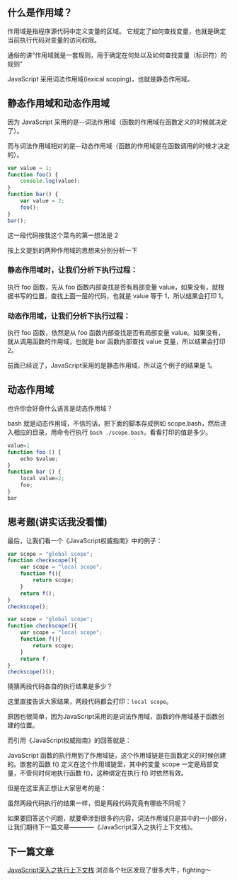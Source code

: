 ## 什么是作用域？

作用域是指程序源代码中定义变量的区域。
它规定了如何查找变量，也就是确定当前执行代码对变量的访问权限。

通俗的讲“作用域就是一套规则，用于确定在何处以及如何查找变量（标识符）的规则”

JavaScript 采用词法作用域(lexical scoping)，也就是静态作用域。

## 静态作用域和动态作用域
因为 JavaScript 采用的是--词法作用域（函数的作用域在函数定义的时候就决定了）。

而与词法作用域相对的是--动态作用域（函数的作用域是在函数调用的时候才决定的）。

```js
var value = 1;
function foo() {
    console.log(value);
}
function bar() {
    var value = 2;
    foo();
}
bar();
```
这一段代码按我这个菜鸟的第一想法是 2

按上文提到的两种作用域的思想来分别分析一下
### 静态作用域时，让我们分析下执行过程：

执行 foo 函数，先从 foo 函数内部查找是否有局部变量 value，如果没有，就根据书写的位置，查找上面一层的代码，也就是 value 等于 1，所以结果会打印 1。

### 动态作用域，让我们分析下执行过程：

执行 foo 函数，依然是从 foo 函数内部查找是否有局部变量 value。如果没有，就从调用函数的作用域，也就是 bar 函数内部查找 value 变量，所以结果会打印 2。

前面已经说了，JavaScript采用的是静态作用域，所以这个例子的结果是 1。

## 动态作用域
也许你会好奇什么语言是动态作用域？

bash 就是动态作用域，不信的话，把下面的脚本存成例如 scope.bash，然后进入相应的目录，用命令行执行 `bash ./scope.bash`，看看打印的值是多少。

```js
value=1
function foo () {
    echo $value;
}
function bar () {
    local value=2;
    foo;
}
bar
```

## 思考题(讲实话我没看懂)
最后，让我们看一个《JavaScript权威指南》中的例子：

```js
var scope = "global scope";
function checkscope(){
    var scope = "local scope";
    function f(){
        return scope;
    }
    return f();
}
checkscope();
```

```js
var scope = "global scope";
function checkscope(){
    var scope = "local scope";
    function f(){
        return scope;
    }
    return f;
}
checkscope()();
```

猜猜两段代码各自的执行结果是多少？

这里直接告诉大家结果，两段代码都会打印：`local scope`。

原因也很简单，因为JavaScript采用的是词法作用域，函数的作用域基于函数创建的位置。

而引用《JavaScript权威指南》的回答就是：

JavaScript 函数的执行用到了作用域链，这个作用域链是在函数定义的时候创建的。嵌套的函数 f() 定义在这个作用域链里，其中的变量 scope 一定是局部变量，不管何时何地执行函数 f()，这种绑定在执行 f() 时依然有效。

但是在这里真正想让大家思考的是：

虽然两段代码执行的结果一样，但是两段代码究竟有哪些不同呢？

如果要回答这个问题，就要牵涉到很多的内容，词法作用域只是其中的一小部分，让我们期待下一篇文章————《JavaScript深入之执行上下文栈》。

## 下一篇文章
[JavaScript深入之执行上下文栈]()
浏览各个社区发现了很多大牛，fighting～
